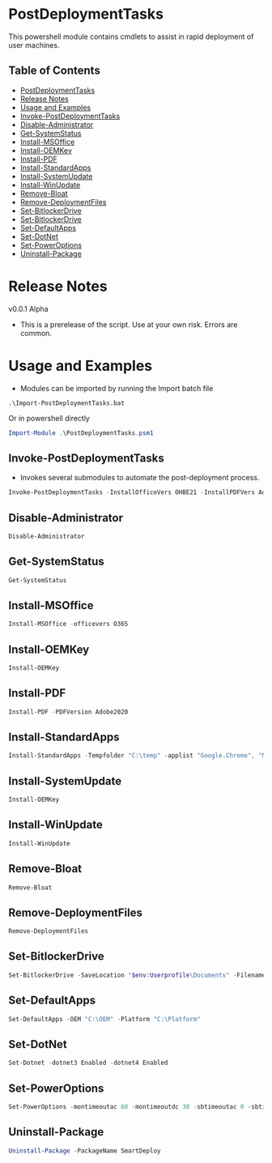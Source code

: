 # PostDeploymentTasks

This powershell module contains cmdlets to assist in rapid deployment of user machines.

## Table of Contents

- [PostDeploymentTasks](#PostDeploymentTasks)
- [Release Notes](#Release-Notes)
- [Usage and Examples](#Usage-and-Examples)
 - [Invoke-PostDeploymentTasks](#Invoke-PostDeploymentTasks)
 - [Disable-Administrator](##Disable-Administrator)
 - [Get-SystemStatus](#Get-SystemStatus)
 - [Install-MSOffice](#Install-MSOffice)
 - [Install-OEMKey](#Install-OEMKey)
 - [Install-PDF](#Install-PDF)
 - [Install-StandardApps](#Install-StandardApps)
 - [Install-SystemUpdate](#Install-SystemUpdate)
 - [Install-WinUpdate](#Install-WinUpdate)
 - [Remove-Bloat](#Remove-Bloat)
 - [Remove-DeploymentFiles](#Remove-DeploymentFiles)
 - [Set-BitlockerDrive](#Set-BitlockerDrive)
 - [Set-BitlockerDrive](#Set-BitlockerDrive)
 - [Set-DefaultApps](#Set-DefaultApps)
 - [Set-DotNet](#Set-DotNet)
 - [Set-PowerOptions](#Set-PowerOptions)
 - [Uninstall-Package](#Uninstall-Package)



# Release Notes
v0.0.1 Alpha
- This is a prerelease of the script. Use at your own risk. Errors are common.

# Usage and Examples
- Modules can be imported by running the Import batch file
```Command Prompt
.\Import-PostDeploymentTasks.bat
```
  Or in powershell directly
```Powershell
Import-Module .\PostDeploymentTasks.psm1
```

## Invoke-PostDeploymentTasks
- Invokes several submodules to automate the post-deployment process.

```Powershell
Invoke-PostDeploymentTasks -InstallOfficeVers OHBE21 -InstallPDFVers AdobeReader
```

## Disable-Administrator
```Powershell
Disable-Administrator
```

## Get-SystemStatus
```Powershell
Get-SystemStatus
```

## Install-MSOffice
```Powershell
Install-MSOffice -officevers O365
```

## Install-OEMKey
```Powershell
Install-OEMKey
```

## Install-PDF
```Powershell
Install-PDF -PDFVersion Adobe2020
```

## Install-StandardApps
```Powershell
Install-StandardApps -Tempfolder "C:\temp" -applist "Google.Chrome", "Mozilla.Firefox"
```

## Install-SystemUpdate
```Powershell
Install-OEMKey
```

## Install-WinUpdate
```Powershell
Install-WinUpdate
```

## Remove-Bloat
```Powershell
Remove-Bloat
```

## Remove-DeploymentFiles
```Powershell
Remove-DeploymentFiles
```

## Set-BitlockerDrive
```Powershell
Set-BitlockerDrive -SaveLocation "$env:Userprofile\Documents" -Filename $env:computername
```

## Set-DefaultApps
```Powershell
Set-DefaultApps -OEM "C:\OEM" -Platform "C:\Platform"
```

## Set-DotNet
```Powershell
Set-Dotnet -dotnet3 Enabled -dotnet4 Enabled 
```

## Set-PowerOptions
```Powershell
Set-PowerOptions -montimeoutac 60 -montimeoutdc 30 -sbtimeoutac 0 -sbtimeoutdc 0 -faststartup Disabled -powerbutton Shutdown -sleepbutton Shutdown -closelid Nothing
```

## Uninstall-Package
```Powershell
Uninstall-Package -PackageName SmartDeploy
```